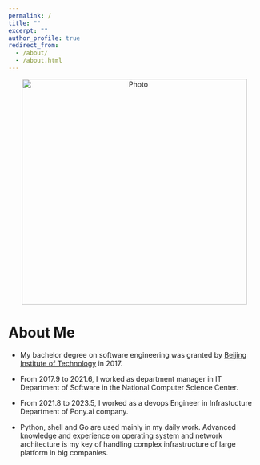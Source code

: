 ```yaml
---
permalink: /
title: ""
excerpt: ""
author_profile: true
redirect_from: 
  - /about/
  - /about.html
---
```


<p align="center">
  <img src="https://yehuo.github.io/images/homepage.jpg?raw=true" alt="Photo" style="width: 450px;"/> 
</p>

# About Me
* My bachelor degree on software engineering was granted by [Beijing Institute of Technology](https://https://www.bit.edu.cn/) in 2017.
* From 2017.9 to 2021.6, I worked as department manager in IT Department of Software in the National Computer Science Center.
* From 2021.8 to 2023.5, I worked as a devops Engineer in Infrastucture Department of Pony.ai company.

* Python, shell and Go are used mainly in my daily work. Advanced knowledge and experience on operating system and network architecture is my key of handling complex infrastructure of large platform in big companies.
